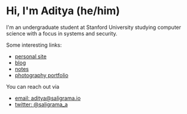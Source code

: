 # Hi, I'm Aditya (he/him)

I'm an undergraduate student at Stanford University studying computer science with a focus in systems and security.

Some interesting links:

* [personal site](https://saligrama.io)
* [blog](https://saligrama.io/blog)
* [notes](https://saligrama.io/notes)
* [photography portfolio](https://saligrama.io/photo)

You can reach out via

* [email: aditya@saligrama.io](mailto:aditya@saligrama.io)
* [twitter: @saligrama_a](https://twitter.com/saligrama_a)
